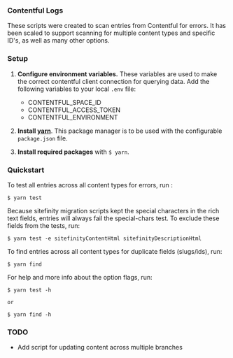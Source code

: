 ### Contentful Logs

These scripts were created to scan entries from Contentful for errors. It has been scaled to support scanning for multiple content types and specific ID's, as well as many other options.

### Setup

1. **Configure environment variables.** These variables are used to make the correct contentful client connection for querying data. Add the following variables to your local `.env` file:

   - CONTENTFUL_SPACE_ID
   - CONTENTFUL_ACCESS_TOKEN
   - CONTENTFUL_ENVIRONMENT

2. **Install [yarn](https://classic.yarnpkg.com/en/docs/install/)**. This package manager is to be used with the configurable `package.json` file.
3. **Install required packages** with `$ yarn`.

### Quickstart

To test all entries across all content types for errors, run :

```
$ yarn test
```

Because sitefinity migration scripts kept the special characters in the rich text fields, entries will always fail the special-chars test. To exclude these fields from the tests, run:

```
$ yarn test -e sitefinityContentHtml sitefinityDescriptionHtml
```

To find entries across all content types for duplicate fields (slugs/ids), run:

```
$ yarn find
```

For help and more info about the option flags, run:

```
$ yarn test -h

or

$ yarn find -h
```

### TODO

- Add script for updating content across multiple branches
